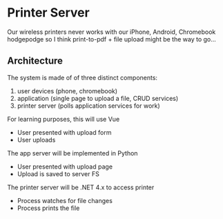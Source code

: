 # Printer Server

Our wireless printers never works with our iPhone, Android, Chromebook hodgepodge so I think print-to-pdf + file upload might be the way to go...

## Architecture

The system is made of of three distinct components:

1. user devices (phone, chromebook)
2. application (single page to upload a file, CRUD services) 
3. printer server (polls application services for work)

For learning purposes, this will use Vue

* User presented with upload form
* User uploads

The app server will be implemented in Python

* User presented with upload page
* Upload is saved to server FS

The printer server will be .NET 4.x to access printer

* Process watches for file changes
* Process prints the file

